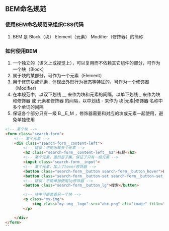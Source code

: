 ## BEM命名规范

### 使用BEM命名规范来组织CSS代码
  1. BEM 是 Block（块） Element（元素） Modifier（修饰器）的简称

### 如何使用BEM
  1. 一个独立的（语义上或视觉上），可以复用而不依赖其它组件的部分，可作为一个块（Block）
  2. 属于块的某部分，可作为一个元素（Element）
  3. 用于修饰块或元素，体现出外形行为状态等特征的，可作为一个修饰器（Modifier）
  4. 在本规范中，以双下划线 __ 来作为块和元素的间隔，以单下划线 _ 来作为块和修饰器 或 元素和修饰器 的间隔，以中划线 - 来作为 块|元素|修饰器 名称中多个单词的间隔
  5. 保证各个部分只有一级 B__E_M  ，修饰器需要和对应的块或元素一起使用，避免单独使用

  ``` html
  <!-- 某个块 -->
  <form class="search-form">
      <!-- 某个元素 -->
      <div class="search-form__content-left">
          <!-- 错误：不能出现多个元素 -->
          <h2 class="search-form__content-left__h2">标题</h2>
          <!-- 某个元素，虽然是子集，保证了只有一级元素 -->
          <input class="search-form__input">
          <!-- 某个元素，加上了hover修饰器 -->
          <button class="search-form__button search-form__button_hover">搜索</button>
          <button class="search-form__button-set search-form__button-set_hover">搜索1</button>
          <!-- 错误：不能单独使用lg修饰器 -->
          <button class="search-form__button_lg">搜索</button>

          <!-- 块中可嵌套着另一个块 -->
          <p class="my-img">
              <img class="my-img__logo" src="abc.png" alt="image" title="image">
          </p>

      </div>
  </form>
  ``
